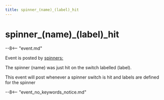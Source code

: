 ```yaml
---
title: spinner_(name)_(label)_hit
---
```


# spinner_(name)\_(label)\_hit


--8<-- "event.md"

Event is posted by [spinners:](../config/spinners.md)

The spinner (name) was just hit on the switch labelled (label).

This event will post whenever a spinner switch is hit and labels are
defined for the spinner

--8<-- "event_no_keywords_notice.md"
